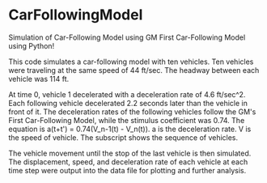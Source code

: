 # CarFollowingModel
Simulation of Car-Following Model using GM First Car-Following Model using Python!

This code simulates a car-following model with ten vehicles. Ten vehicles were traveling at the same speed of 44 ft/sec.
The headway between each vehicle was 114 ft. 

At time 0, vehicle 1 decelerated with a deceleration rate of 4.6 ft/sec^2. Each following vehicle decelerated 2.2 seconds later
than the vehicle in front of it. The deceleration rates of the following vehicles follow the GM's First Car-Following Model,
while the stimulus coefficient was 0.74. The equation is a(t+t') = 0.74(V_n-1(t) - V_n(t)). a is the deceleration rate. V is the speed of vehicle. The subscript shows the sequence of vehicles.

The vehicle movement until the stop of the last vehicle is then simulated. The displacement, speed, and deceleration rate of each vehicle at each time step were output into the data file for plotting and further analysis.

